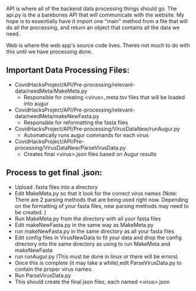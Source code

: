 API is where all of the backend data processing things should go. The api.py is the a barebones API that will communicate with the website.
My hope is to essentially have it import one "main" method from a file that will do all the processing, and return an object that contains all the data we need. 

Web is where the web app's source code lives. Theres not much to do with this until we have processing done.  

Important Data Processing Files: 
-
- CovidHacksProject/API/Pre-processing/relevant-data/needMeta/MakeMeta.py 
    - Responsible for creating \<virus>\_meta.tsv files that will be loaded into augur
- CovidHacksProject/API/Pre-processing/relevant-data/needMeta/makeNewFasta.py
    - Responsible for reformatting the fasta files
- CovidHacksProject/API/Pre-processing/VirusDataNew/runAugur.py
    - Automatically runs augur commands for each virus
- CovidHacksProject/API/Pre-processing/VirusDataNew/ParseVirusData.py 
    - Creates final \<virus>\.json files based on Augur results
    
Process to get final .json:
- 
   - Upload <virus>.fasta files into a directory 
   - Edit MakeMeta.py so that it look for the correct virus names (Note: There are 2 parsing methods that are being used right now. Depending on the formatting of your fasta files, new parsing methods may need to be created. )
   - Run MakeMeta.py from the directory with all your fasta files 
   - Edit makeNewFasta.py in the same way as MakeMeta.py
   - run makeNewFasta.py in the same directory as all your fasta files
   - Edit config files in VirusNewData to fit your data and drop the config directory into the same directory as using to run MakeMeta and makeNewFasta
   - run runAugur.py (This must be done in linux or there will be errors)
   - Once this is complete (it may take a while),edit ParseVirusData.py to contain the proper virus names.
   - Run ParseVirusData.py
   - This should create the final json files, each named \<virus>\.json
